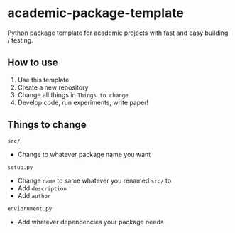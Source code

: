 # academic-package-template
Python package template for academic projects with fast and easy building / testing.

## How to use

1. Use this template
2. Create a new repository
3. Change all things in `Things to change`
4. Develop code, run experiments, write paper!

## Things to change

`src/`
- Change to whatever package name you want

`setup.py`
- Change `name` to same whatever you renamed `src/` to
- Add `description`
- Add `author`

`enviornment.py`
- Add whatever dependencies your package needs
